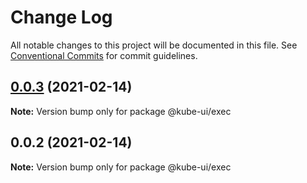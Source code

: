 # Change Log

All notable changes to this project will be documented in this file.
See [Conventional Commits](https://conventionalcommits.org) for commit guidelines.

## [0.0.3](https://github.com/sky-uk/kube-ui/compare/@kube-ui/exec@0.0.2...@kube-ui/exec@0.0.3) (2021-02-14)

**Note:** Version bump only for package @kube-ui/exec





## 0.0.2 (2021-02-14)

**Note:** Version bump only for package @kube-ui/exec
